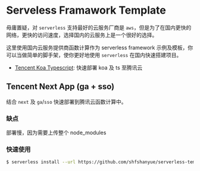 # Serveless Framawork Template

毋庸置疑，对 `serverless` 支持最好的云服务厂商是 `aws`，但是为了在国内更快的网络，更快的访问速度，选择国内的云服务上是一个很好的选择。

这里使用国内云服务提供商函数计算作为 serverless framework 示例及模板，你可以当做简单的脚手架，使你更好地使用 `serverless` 在国内快速搭建项目。

+ [Tencent Koa Typescript](./tencent-koa-ts): 快速部署 koa 及 ts 至腾讯云

## Tencent Next App (ga + sso)

结合 `next` 及 `ga`/`sso` 快速部署到腾讯云函数计算中。

### 缺点

部署慢，因为需要上传整个 node_modules

### 快速使用

``` bash
$ serverless install --url https://github.com/shfshanyue/serverless-template-zh/tree/master/tencent-next-helmet-ga --name next-app
```
